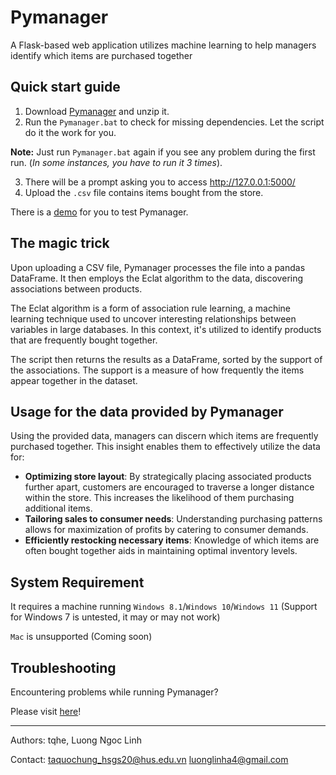 # Pymanager
A Flask-based web application utilizes machine learning to help managers identify which items are purchased together

## Quick start guide
1. Download [Pymanager](https://github.com/get-wright/Pymanager/archive/refs/heads/main.zip) and unzip it.
2. Run the `Pymanager.bat` to check for missing dependencies. Let the script do it the work for you.
   
  **Note:** Just run `Pymanager.bat` again if you see any problem during the first run. (*In some instances, you have to run it 3 times*).
  
3. There will be a prompt asking you to access http://127.0.0.1:5000/
5. Upload the `.csv` file contains items bought from the store.

There is a [demo](https://drive.google.com/file/d/1GH25Ta3nKlSzIzbsGxn1y0EZjjbCpSuv/view?usp=sharing) for you to test Pymanager.


## The magic trick

Upon uploading a CSV file, Pymanager processes the file into a pandas DataFrame. It then employs the Eclat algorithm to the data, discovering associations between products.

The Eclat algorithm is a form of association rule learning, a machine learning technique used to uncover interesting relationships between variables in large databases. In this context, it's utilized to identify products that are frequently bought together.

The script then returns the results as a DataFrame, sorted by the support of the associations. The support is a measure of how frequently the items appear together in the dataset.

## Usage for the data provided by Pymanager
Using the provided data, managers can discern which items are frequently purchased together. This insight enables them to effectively utilize the data for:

- **Optimizing store layout**: By strategically placing associated products further apart, customers are encouraged to traverse a longer distance within the store. This increases the likelihood of them purchasing additional items.
- **Tailoring sales to consumer needs**: Understanding purchasing patterns allows for maximization of profits by catering to consumer demands.
- **Efficiently restocking necessary items**: Knowledge of which items are often bought together aids in maintaining optimal inventory levels.

## System Requirement 
It requires a machine running `Windows 8.1`/`Windows 10`/`Windows 11` (Support for Windows 7 is untested, it may or may not work)

`Mac` is unsupported (Coming soon)

## Troubleshooting
Encountering problems while running Pymanager? 

Please visit [here](docs/Troubleshooting.md)!


_____________________________________________________________________
Authors: tqhe, Luong Ngoc Linh

Contact: 
taquochung_hsgs20@hus.edu.vn
luonglinha4@gmail.com




 

